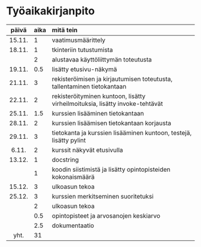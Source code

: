 # Työaikakirjanpito

| päivä | aika | mitä tein |
| :----:|:-----| :-----|
| 15.11. | 1   | vaatimusmäärittely |
| 18.11. | 1   | tkinteriin tutustumista |
| | 2   | alustavaa käyttöliittymän toteutusta |
| 19.11. | 0.5 | lisätty etusivu-näkymä |
| 21.11. | 3   | rekisteröimisen ja kirjautumisen toteutusta, tallentaminen tietokantaan |
| 22.11. | 2   | rekisteröityminen kuntoon, lisätty virheilmoituksia, lisätty invoke-tehtävät |
| 25.11. | 1.5 | kurssien lisääminen tietokantaan |
| 28.11. | 2   | kurssien lisäämisen tietokantaan korjausta |
| 29.11. | 3   | tietokanta ja kurssien lisääminen kuntoon, testejä, lisätty pylint |
| 6.11.  | 2   | kurssit näkyvät etusivulla |
| 13.12. | 1   | docstring |
| | 1   | koodin siistimistä ja lisätty opintopisteiden kokonaismäärä |
| 15.12. | 3   | ulkoasun tekoa |
| 25.12. | 3   | kurssien merkitseminen suoritetuksi |
| | 2   | ulkoasun tekoa |
| | 0.5 | opintopisteet ja arvosanojen keskiarvo |
| | 2.5 | dokumentaatio |
| yht.  | 31  | |


